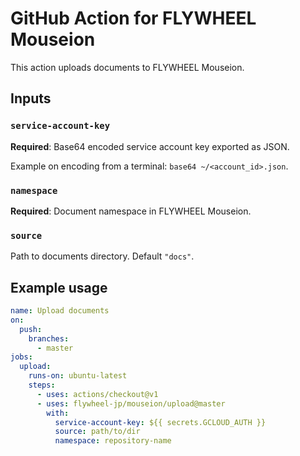 # GitHub Action for FLYWHEEL Mouseion

This action uploads documents to FLYWHEEL Mouseion.

## Inputs

### `service-account-key`

**Required**: Base64 encoded service account key exported as JSON.

Example on encoding from a terminal: `base64 ~/<account_id>.json`.

### `namespace`

**Required**: Document namespace in FLYWHEEL Mouseion.

### `source`

Path to documents directory. Default `"docs"`.

## Example usage

```yaml
name: Upload documents
on:
  push:
    branches:
      - master
jobs:
  upload:
    runs-on: ubuntu-latest
    steps:
      - uses: actions/checkout@v1
      - uses: flywheel-jp/mouseion/upload@master
        with:
          service-account-key: ${{ secrets.GCLOUD_AUTH }}
          source: path/to/dir
          namespace: repository-name
```
